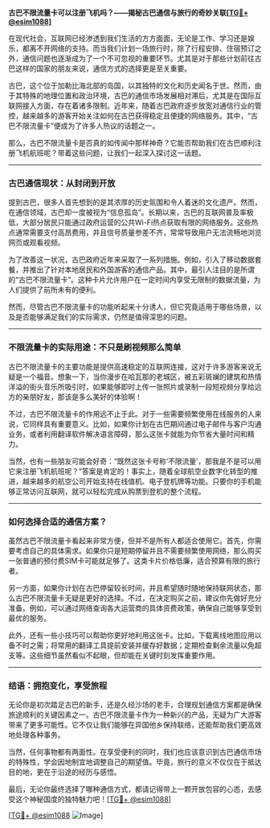 **古巴不限流量卡可以注册飞机吗？——揭秘古巴通信与旅行的奇妙关联[[TG💪+ @esim1088](https://t.me/s/esim1088)]**

在现代社会，互联网已经渗透到我们生活的方方面面，无论是工作、学习还是娱乐，都离不开网络的支持。而当我们计划一场旅行时，除了行程安排、住宿预订之外，通信问题也逐渐成为了一个不可忽视的重要环节。尤其是对于那些计划前往古巴这样的国家的朋友来说，通信方式的选择更是至关重要。

古巴，这个位于加勒比海北部的岛国，以其独特的文化和历史闻名于世。然而，由于其特殊的地理位置和政治环境，古巴的通信市场发展相对滞后，尤其是在国际互联网接入方面，存在着诸多限制。近年来，随着古巴政府逐步放宽对通信行业的管控，越来越多的游客开始关注如何在古巴获得稳定且便捷的网络服务。其中，“古巴不限流量卡”便成为了许多人热议的话题之一。

那么，古巴不限流量卡是否真的如传闻中那样神奇？它能否帮助我们在古巴顺利注册飞机航班呢？带着这些问题，让我们一起深入探讨这一话题。

---

### 古巴通信现状：从封闭到开放

提到古巴，很多人首先想到的是其浓厚的历史氛围和令人着迷的文化遗产。然而，在通信领域，古巴却一度被视为“信息孤岛”。长期以来，古巴的互联网普及率极低，大部分居民只能通过政府运营的公共Wi-Fi热点获取有限的网络服务。这些热点通常需要支付高昂费用，并且信号质量参差不齐，常常导致用户无法流畅地浏览网页或观看视频。

为了改善这一状况，古巴政府近年来采取了一系列措施。例如，引入了移动数据套餐，并推出了针对本地居民和外国游客的通信产品。其中，最引人注目的是所谓的“古巴不限流量卡”。这种卡片允许用户在一定时间内享受无限制的数据流量，为人们提供了前所未有的便利。

然而，尽管古巴不限流量卡的功能听起来十分诱人，但它究竟适用于哪些场景，以及是否能够满足我们的实际需求，仍然是值得深思的问题。

---

### 不限流量卡的实际用途：不只是刷视频那么简单

古巴不限流量卡的主要功能是提供高速稳定的互联网连接，这对于许多游客来说无疑是一个福音。想象一下，当你漫步在哈瓦那的老城区，被五彩斑斓的建筑和热情洋溢的街头音乐所吸引时，如果能够即时上传一张照片或录制一段短视频分享给远方的亲朋好友，那该是多么美好的体验啊！

不过，古巴不限流量卡的作用远不止于此。对于一些需要频繁使用在线服务的人来说，它同样具有重要意义。比如，如果你计划在古巴期间通过电子邮件与客户沟通业务，或者利用翻译软件解决语言障碍，那么这张卡就能为你节省大量时间和精力。

当然，也有一些朋友可能会好奇：“既然这张卡号称‘不限流量’，那我是不是可以用它来注册飞机航班呢？”答案是肯定的！事实上，随着全球航空业数字化转型的推进，越来越多的航空公司开始支持在线值机、电子登机牌等功能。只要你的手机能够正常访问互联网，就可以轻松完成从购票到登机的整个流程。

---

### 如何选择合适的通信方案？

虽然古巴不限流量卡看起来非常方便，但并不是所有人都适合使用它。首先，你需要考虑自己的具体需求。如果你只是短期停留并且不需要频繁使用网络，那么购买一张普通的预付费SIM卡可能就足够了。这类卡片价格低廉，适合预算有限的旅行者。

另一方面，如果你计划在古巴停留较长时间，并且希望随时随地保持联网状态，那么古巴不限流量卡无疑是更好的选择。不过，在决定购买之前，建议你先做好充分准备。例如，可以通过网络查询各大运营商的具体资费政策，确保自己能够享受到最优的服务。

此外，还有一些小技巧可以帮助你更好地利用这张卡。比如，下载离线地图应用以备不时之需；将常用的翻译工具提前安装并缓存好数据；定期检查剩余流量以免超支等。这些细节虽然看似不起眼，但却能在关键时刻发挥重要作用。

---

### 结语：拥抱变化，享受旅程

无论你是初次踏足古巴的新手，还是久经沙场的老手，合理规划通信方案都是确保旅途顺利的关键因素之一。古巴不限流量卡作为一种新兴的产品，无疑为广大游客带来了更多可能性。它不仅让我们能够在异国他乡保持联络，还能帮助我们更高效地处理各种事务。

当然，任何事物都有两面性。在享受便利的同时，我们也应该意识到古巴通信市场的特殊性，学会因地制宜地调整自己的期望值。毕竟，旅行的意义不仅仅在于抵达目的地，更在于沿途的经历与感悟。

最后，无论你最终选择了哪种通信方式，都请记得带上一颗开放包容的心态，去感受这个神秘国度的独特魅力吧！[[TG💪+ @esim1088](https://t.me/s/esim1088)] 

[[TG💪+ @esim1088](https://t.me/s/esim1088) ![Image](https://i.postimg.cc/4NQfJmqS/Snipaste-2025-05-13-00-14-12.png)]